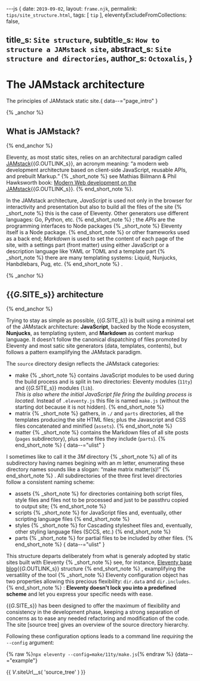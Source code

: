---js
{
  date:      `2019-09-02`,
  layout:    `frame.njk`,
  permalink: `tips/site_structure.html`,
  tags:      [ `tip` ],
  eleventyExcludeFromCollections: false,

  title_s:    `Site structure`,
  subtitle_s: `How to structure a JAMstack site`,
  abstract_s: `Site structure and directories`,
  author_s:   `Octoxalis`,
}
---
[comment]: # (======== Post ========)
# The JAMstack architecture

The principles of JAMstack static site.{ data--="page_intro" }

{% _anchor %}
## What is JAMstack?
{% end_anchor %}


Eleventy, as most static sites, relies on an architectural paradigm called [JAMstack]{{_G_.OUTLINK_s}}, an acronym meaning: <q>a modern web development architecture based on client-side JavaScript, reusable APIs, and prebuilt Markup.</q>
{% _short_note %}
see Mathias Biilmann & Phil Hawksworth book: [Modern Web development on the JAMstack]{{_G_.OUTLINK_s}}.
{% end_short_note %}.

In the JAMstack architecture, *JavaScript* is used not only in the browser for interactivity and presentation but also to build all the files of the site
{% _short_note %}
this is the case of Eleventy. Other generators use different languages: Go, Python, etc.
{% end_short_note %}
; the *APIs* are the programming interfaces to Node packages
{% _short_note %}
Eleventy itself is a Node package.
{% end_short_note %}
or other frameworks used as a back end; *Markdown* is used to set the content of each page of the site, with a settings part (front matter) using either JavaScript or a description language like YAML or TOML and a template part
{% _short_note %}
there are many templating systems: Liquid, Nunjucks, Hanbdlebars, Pug, etc.
{% end_short_note %}
.

{% _anchor %}
## {{_G_.SITE_s}} architecture
{% end_anchor %}


Trying to stay as simple as possible, {{_G_.SITE_s}} is built using a minimal set of the JAMstack architecture: **JavaScript**, backed by the Node ecosystem, **Nunjucks**, as templating system, and **Markdown** as content markup language. It doesn't follow the canonical dispatching of files promoted by Eleventy and most satic site generators (data, templates, contents), but follows a pattern examplifying the JAMstack paradigm.

The `source` directory design reflects the JAMstack categories:
+ make
{% _short_note %}
contains JavaScript modules to be used during the build process and is split in two directories: Eleventy modules (`11ty`) and {{_G_.SITE_s}} modules (`lib`).<br>
*This is also where the initial JavaScript file firing the building process is located*. Instead of `.eleventy.js` this file is named `make.js` (without the starting dot because it is not hidden).
{% end_short_note %}
+ matrix
{% _short_note %}
gathers, in `./` and `parts` directories, all the templates producing the site HTML files; plus the Javascript and CSS files concatenated and minified (`assets`).
{% end_short_note %}
+ matter
{% _short_note %}
contains the Markdown files of all site posts (`pages` subdirectory), plus some files they include (`parts`).
{% end_short_note %}
{ data--="ulist" }

I sometimes like to call it the *3M* directory
{% _short_note %}
all of its subdirectory having names begining with an *m* letter, enumerating these directory names sounds like a slogan: <q>make matrix matter(s)!</q>
{% end_short_note %}
.
All subdirectories of the three first level directories follow a consistent naming scheme:
+ assets
{% _short_note %}
for directories containing both script files, style files and files not to be processed and just to be passthru copied to output site;
{% end_short_note %}
+ scripts
{% _short_note %}
for JavaScript files and, eventually, other scripting language files
{% end_short_note %}
+ styles
{% _short_note %}
for Cascading stylesheet files and, eventually, other styling language files (SCCS, etc.)
{% end_short_note %}
+ parts
{% _short_note %}
for partial files to be included by other files.
{% end_short_note %}
{ data--="ulist" }

This structure departs deliberately from what is  generaly adopted by static sites built with Eleventy
{% _short_note %}
see, for instance, [Eleventy base blog]{{_G_.OUTLINK_s}} structure
{% end_short_note %}
, examplifying the versatility of the tool
{% _short_note %}
Eleventy configuration object has two properties allowing this precious flexibility: `dir.data` and `dir.includes`.
{% end_short_note %}
: **Eleventy doesn't lock you into a predefined scheme** and let you express your specific needs with ease.

{{_G_.SITE_s}} has been designed to offer the maximum of flexibility and consistency in the development phase, keeping a strong separation of concerns as to ease any needed refactoring and modification of the code. The site [source tree] gives an overview of the source directory hierarchy.

Following these configuration options leads to a command line *requiring* the `--config` argument:

{% raw %}`npx eleventy --config=make/11ty/make.js`{% endraw %}
{data--="example"}


[comment]: # (======== Links ========)
{{ _V_.siteUrl__s( 'source_tree' ) }}

[JAMstack]: https://jamstack.org/
[Modern Web development on the JAMstack]: https://www.netlify.com/pdf/oreilly-modern-web-development-on-the-jamstack.pdf
[Eleventy base blog]: https://github.com/11ty/eleventy-base-blog